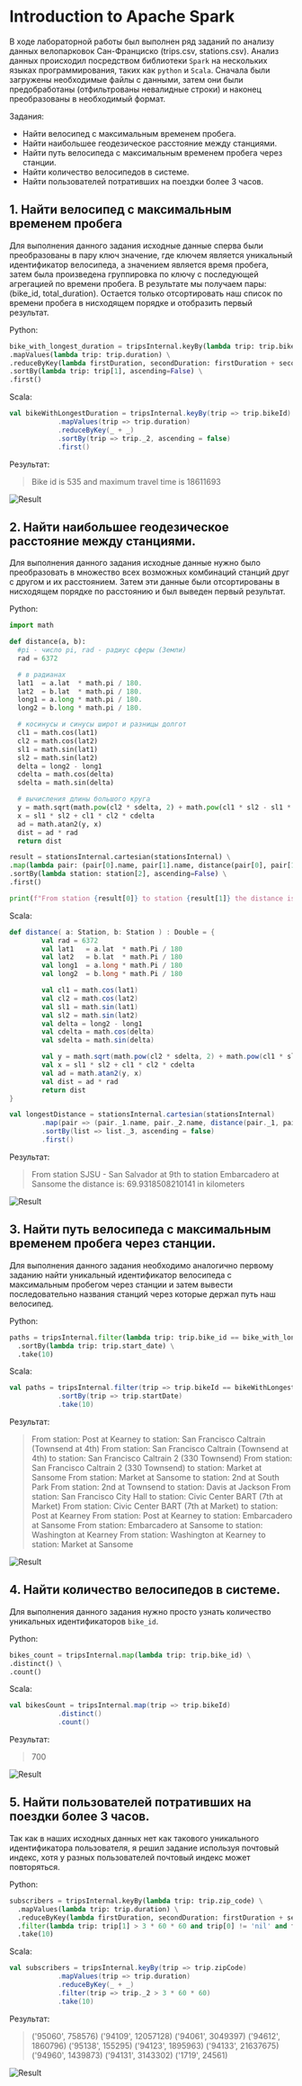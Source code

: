 # Introduction to Apache Spark

В ходе лабораторной работы был выполнен ряд заданий по анализу данных велопарковок Сан-Франциско (trips.csv, stations.csv). Анализ данных происходил посредством библиотеки `Spark` на нескольких языках программирования, таких как `python` и `Scala`. Сначала были загружены необходимые файлы с данными, затем они были предобработаны (отфильтрованы невалидные строки) и наконец преобразованы в необходимый формат.

Задания:

- Найти велосипед с максимальным временем пробега.
- Найти наибольшее геодезическое расстояние между станциями.
- Найти путь велосипеда с максимальным временем пробега через станции.
- Найти количество велосипедов в системе.
- Найти пользователей потративших на поездки более 3 часов.

## 1. Найти велосипед с максимальным временем пробега

Для выполнения данного задания исходные данные сперва были преобразованы в пару ключ значение, где ключем является уникальный идентификатор велосипеда, а значением является время пробега, затем была произведена группировка по ключу с последующей агрегацией по времени пробега. В результате мы получаем пары: (bike_id, total_duration). Остается только отсортировать наш список по времени пробега в нисходящем порядке и отобразить первый результат.

Python:

```python
bike_with_longest_duration = tripsInternal.keyBy(lambda trip: trip.bike_id) \
.mapValues(lambda trip: trip.duration) \
.reduceByKey(lambda firstDuration, secondDuration: firstDuration + secondDuration) \
.sortBy(lambda trip: trip[1], ascending=False) \
.first()
```

Scala:

```Scala
val bikeWithLongestDuration = tripsInternal.keyBy(trip => trip.bikeId)
			.mapValues(trip => trip.duration)
			.reduceByKey(_ + _)
			.sortBy(trip => trip._2, ascending = false)
			.first()
```

Результат:

> Bike id is 535 and maximum travel time is 18611693

![Result](https://i.imgur.com/etKwWzb.png)

## 2. Найти наибольшее геодезическое расстояние между станциями.

Для выполнения данного задания исходные данные нужно было преобразовать в множество всех возможных комбинаций станций друг с другом и их расстоянием. Затем эти данные были отсортированы в нисходящем порядке по расстоянию и был выведен первый результат.

Python:

```python
import math

def distance(a, b):
  #pi - число pi, rad - радиус сферы (Земли)
  rad = 6372

  # в радианах
  lat1  = a.lat  * math.pi / 180.
  lat2  = b.lat  * math.pi / 180.
  long1 = a.long * math.pi / 180.
  long2 = b.long * math.pi / 180.

  # косинусы и синусы широт и разницы долгот
  cl1 = math.cos(lat1)
  cl2 = math.cos(lat2)
  sl1 = math.sin(lat1)
  sl2 = math.sin(lat2)
  delta = long2 - long1
  cdelta = math.cos(delta)
  sdelta = math.sin(delta)

  # вычисления длины большого круга
  y = math.sqrt(math.pow(cl2 * sdelta, 2) + math.pow(cl1 * sl2 - sl1 * cl2 * cdelta,2))
  x = sl1 * sl2 + cl1 * cl2 * cdelta
  ad = math.atan2(y, x)
  dist = ad * rad
  return dist

result = stationsInternal.cartesian(stationsInternal) \
.map(lambda pair: (pair[0].name, pair[1].name, distance(pair[0], pair[1]))) \
.sortBy(lambda station: station[2], ascending=False) \
.first()

print(f"From station {result[0]} to station {result[1]} the distance is: {result[2]} in kilometers")
```

Scala:

```Scala
def distance( a: Station, b: Station ) : Double = {
		val rad = 6372
		val lat1   = a.lat  * math.Pi / 180
		val lat2   = b.lat  * math.Pi / 180
		val long1  = a.long * math.Pi / 180
		val long2  = b.long * math.Pi / 180

		val cl1 = math.cos(lat1)
		val cl2 = math.cos(lat2)
		val sl1 = math.sin(lat1)
		val sl2 = math.sin(lat2)
		val delta = long2 - long1
		val cdelta = math.cos(delta)
		val sdelta = math.sin(delta)

		val y = math.sqrt(math.pow(cl2 * sdelta, 2) + math.pow(cl1 * sl2 - sl1 * cl2 * cdelta, 2))
		val x = sl1 * sl2 + cl1 * cl2 * cdelta
		val ad = math.atan2(y, x)
		val dist = ad * rad
		return dist
}

val longestDistance = stationsInternal.cartesian(stationsInternal)
		.map(pair => (pair._1.name, pair._2.name, distance(pair._1, pair_2)))
		.sortBy(list => list._3, ascending = false)
		.first()
```

Результат:

> From station SJSU - San Salvador at 9th to station Embarcadero at Sansome the distance is: 69.9318508210141 in kilometers

![Result](https://i.imgur.com/vT7wvks.png)

## 3. Найти путь велосипеда с максимальным временем пробега через станции.

Для выполнения данного задания необходимо аналогично первому заданию найти уникальный идентификатор велосипеда с максимальным пробегом через станции и затем вывести последовательно названия станций через которые держал путь наш велосипед.

Python:

```python
paths = tripsInternal.filter(lambda trip: trip.bike_id == bike_with_longest_duration[0]) \
  .sortBy(lambda trip: trip.start_date) \
  .take(10)
```

Scala:

```Scala
val paths = tripsInternal.filter(trip => trip.bikeId == bikeWithLongestDuration._1)
			.sortBy(trip => trip.startDate)
			.take(10)
```

Результат:

> From station: Post at Kearney to station: San Francisco Caltrain (Townsend at 4th)
> From station: San Francisco Caltrain (Townsend at 4th) to station: San Francisco Caltrain 2 (330 Townsend)
> From station: San Francisco Caltrain 2 (330 Townsend) to station: Market at Sansome
> From station: Market at Sansome to station: 2nd at South Park
> From station: 2nd at Townsend to station: Davis at Jackson
> From station: San Francisco City Hall to station: Civic Center BART (7th at Market)
> From station: Civic Center BART (7th at Market) to station: Post at Kearney
> From station: Post at Kearney to station: Embarcadero at Sansome
> From station: Embarcadero at Sansome to station: Washington at Kearney
> From station: Washington at Kearney to station: Market at Sansome

![Result](https://imgur.com/dsbfNA9.png)

## 4. Найти количество велосипедов в системе.

Для выполнения данного задания нужно просто узнать количество уникальных идентификаторов `bike_id`.

Python:

```python
bikes_count = tripsInternal.map(lambda trip: trip.bike_id) \
.distinct() \
.count()
```

Scala:

```Scala
val bikesCount = tripsInternal.map(trip => trip.bikeId)
			.distinct()
			.count()
```

Результат:

> 700

![Result](https://imgur.com/QbrEcnG.png)

## 5. Найти пользователей потративших на поездки более 3 часов.

Так как в наших исходных данных нет как такового уникального идентификатора пользователя, я решил задание используя почтовый индекс, хотя у разных пользователей почтовый индекс может повторяться.

Python:

```python
subscribers = tripsInternal.keyBy(lambda trip: trip.zip_code) \
  .mapValues(lambda trip: trip.duration) \
  .reduceByKey(lambda firstDuration, secondDuration: firstDuration + secondDuration) \
  .filter(lambda trip: trip[1] > 3 * 60 * 60 and trip[0] != 'nil' and trip[0] != "") \
  .take(10)
```

Scala:

```Scala
val subscribers = tripsInternal.keyBy(trip => trip.zipCode)
			.mapValues(trip => trip.duration)
			.reduceByKey(_ + _)
			.filter(trip => trip._2 > 3 * 60 * 60)
			.take(10)
```

Результат:

> ('95060', 758576)
> ('94109', 12057128)
> ('94061', 3049397)
> ('94612', 1860796)
> ('95138', 155295)
> ('94123', 1895963)
> ('94133', 21637675)
> ('94960', 1439873)
> ('94131', 3143302)
> ('1719', 24561)

![Result](https://imgur.com/q4aQ1gn.png)
